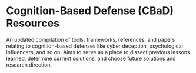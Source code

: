 # Cognition-Based Defense (CBaD) Resources
An updated compilation of tools, frameworks, references, and papers relating to cognition-based defenses like cyber deception, psychological influencers, and so on. Aims to serve as a place to dissect previous lessons learned, determine current solutions, and choose future solutions and research direction.
